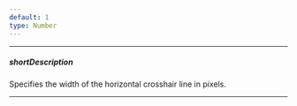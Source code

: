 ```yaml
---
default: 1
type: Number
---
```

---
##### shortDescription
Specifies the width of the horizontal crosshair line in pixels.

---
